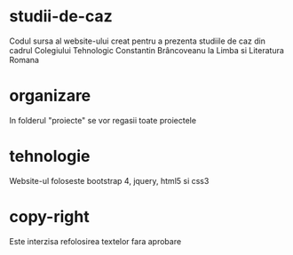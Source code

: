 # studii-de-caz
Codul sursa al website-ului creat pentru a prezenta studiile de caz din cadrul Colegiului Tehnologic Constantin Brâncoveanu la Limba si Literatura Romana

# organizare
In folderul "proiecte" se vor regasii toate proiectele

# tehnologie
Website-ul foloseste bootstrap 4, jquery, html5 si css3

# copy-right
Este interzisa refolosirea textelor fara aprobare
